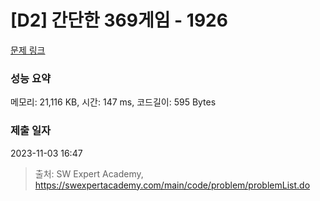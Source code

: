 # [D2] 간단한 369게임 - 1926 

[문제 링크](https://swexpertacademy.com/main/code/problem/problemDetail.do?contestProbId=AV5PTeo6AHUDFAUq) 

### 성능 요약

메모리: 21,116 KB, 시간: 147 ms, 코드길이: 595 Bytes

### 제출 일자

2023-11-03 16:47



> 출처: SW Expert Academy, https://swexpertacademy.com/main/code/problem/problemList.do